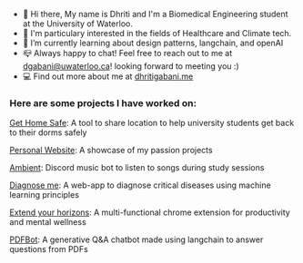 - 👋 Hi there, My name is Dhriti and I'm a Biomedical Engineering student at the University of Waterloo. 
- 🔭 I'm particulary interested in the fields of Healthcare and Climate tech. 
- 🌱 I’m currently learning about design patterns, langchain, and openAI
- 📪 Always happy to chat! Feel free to reach out to me at dgabani@uwaterloo.ca! looking forward to meeting you :)
- 💻 Find out more about me at [dhritigabani.me](https://dhritigabani.me/#/)


### Here are some projects I have worked on:

[Get Home Safe](https://github.com/binalpreetkalra/get-home-safe): A tool to share location to help university students get back to their dorms safely

[Personal Website](https://github.com/DhritiGabani/dhritigabani.me): A showcase of my passion projects

[Ambient](https://github.com/DhritiGabani/Ambient): Discord music bot to listen to songs during study sessions

[Diagnose me](https://github.com/DhritiGabani/Diagnose-me): A web-app to diagnose critical diseases using machine learning principles

[Extend your horizons](https://github.com/alliedong/technova-hackathon): A multi-functional chrome extension for productivity and mental wellness

[PDFBot](https://github.com/DhritiGabani/PDFBot): A generative Q&A chatbot made using langchain to answer questions from PDFs 
